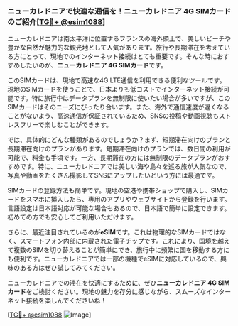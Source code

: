 ### ニューカレドニアで快適な通信を！ニューカレドニア 4G SIMカードのご紹介[[TG💪+ @esim1088](https://t.me/s/esim1088)]

ニューカレドニアは南太平洋に位置するフランスの海外領土で、美しいビーチや豊かな自然が魅力的な観光地として人気があります。旅行や長期滞在を考えている方にとって、現地でのインターネット接続はとても重要です。そんな時におすすめしたいのが、**ニューカレドニア 4G SIMカード**です。

このSIMカードは、現地で高速な4G LTE通信を利用できる便利なツールです。現地のSIMカードを使うことで、日本よりも低コストでインターネット接続が可能です。特に旅行中はデータプランを無制限に使いたい場合が多いですが、このSIMカードはそのニーズにぴったり合います。また、海外で通信速度が遅くなることがないよう、高速通信が保証されているため、SNSの投稿や動画視聴もストレスフリーで楽しむことができます。

では、具体的にどんな種類があるのでしょうか？まず、短期滞在向けのプランと長期滞在向けのプランがあります。短期滞在向けのプランでは、数日間の利用が可能で、料金も手頃です。一方、長期滞在の方には無制限のデータプランがおすすめです。特に、ニューカレドニアでは美しい海や島々を巡る旅が人気なので、写真や動画をたくさん撮影してSNSにアップしたいという方には最適です。

SIMカードの登録方法も簡単です。現地の空港や携帯ショップで購入し、SIMカードをスマホに挿入したら、専用のアプリやウェブサイトから登録を行います。言語設定は日本語対応が可能な場合もあるので、日本語で簡単に設定できます。初めての方でも安心してご利用いただけます。

さらに、最近注目されているのが**eSIM**です。これは物理的なSIMカードではなく、スマートフォン内部に内蔵された電子チップです。これにより、国境を越えて複数のSIMを切り替えることが簡単にでき、旅行中に頻繁に国を移動する方にも便利です。ニューカレドニアでは一部の機種でeSIMに対応しているので、興味のある方はぜひ試してみてください。

ニューカレドニアでの滞在を快適にするために、ぜひ**ニューカレドニア 4G SIMカード**をご検討ください。現地の魅力を存分に感じながら、スムーズなインターネット接続を楽しんでくださいね！

[[TG💪+ @esim1088](https://t.me/s/esim1088) ![Image](https://i.postimg.cc/Y0z9fWf4/image.png)]